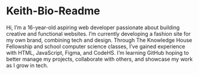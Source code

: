 # Keith-Bio-Readme
Hi, I’m a 16-year-old aspiring web developer passionate about building creative and functional websites. I’m currently developing a fashion site for my own brand, combining tech and design. Through The Knowledge House Fellowship and school computer science classes, I’ve gained experience with HTML, JavaScript, Figma, and CodeHS. I’m learning GitHub hoping to better manage my projects, collaborate with others, and showcase my work as I grow in tech.
